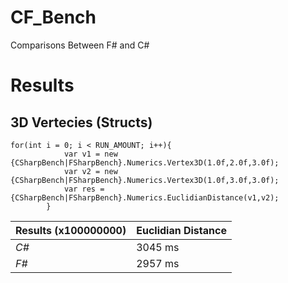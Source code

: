 # CF_Bench
Comparisons Between F# and C#

# Results


## 3D Vertecies (Structs)

    for(int i = 0; i < RUN_AMOUNT; i++){
                var v1 = new {CSharpBench|FSharpBench}.Numerics.Vertex3D(1.0f,2.0f,3.0f);
                var v2 = new {CSharpBench|FSharpBench}.Numerics.Vertex3D(1.0f,3.0f,3.0f);
                var res = {CSharpBench|FSharpBench}.Numerics.EuclidianDistance(v1,v2);
            } 
            
Results (x100000000) | Euclidian Distance 
--- | --- 
*C#* | 3045 ms
*F#* | 2957 ms
